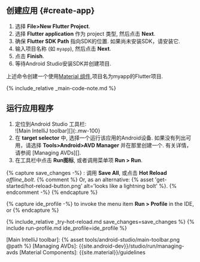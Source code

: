 <div class="tab-pane active" id="androidstudio" role="tabpanel" aria-labelledby="androidstudio-tab" markdown="1">

## 创建应用  {#create-app}

 1. 选择 **File>New Flutter Project**.
 1. 选择 **Flutter application** 作为 project 类型, 然后点击 **Next**.
 1. 确保 **Flutter SDK Path** 指向SDK的位置. 如果尚未安装SDK，请安装它.
 1. 输入项目名称 (如 `myapp`), 然后点击 **Next**.
 1. 点击 **Finish**.
 1. 等待Android Studio安装SDK并创建项目.

上述命令创建一个使用[Material 组件](https://material.io/design/),项目名为myapp的Flutter项目.

{% include_relative _main-code-note.md  %}

## 运行应用程序

 1. 定位到Android Studio 工具栏:<br>
    ![Main IntelliJ toolbar][]{:.mw-100}
 1. 在 **target selector** 中, 选择一个运行该应用的Android设备.
    如果没有列出可用，请选择 **Tools>Android>AVD Manager** 并在那里创建一个. 有关详情，请参阅 [Managing AVDs][].
 1. 在工具栏中点击 **Run图标**, 或者调用菜单项 **Run > Run**.

{% capture save_changes -%}
  : 调用 **Save All**, 或点击 **Hot Reload**
  <i class="material-icons align-bottom">offline_bolt</i>.
  {% comment %} Or, as an alternative:
    {% asset 'get-started/hot-reload-button.png' alt='looks like a lightning bolt' %}.
  {% endcomment -%}
{% endcapture %}

{% capture ide_profile -%}
  to invoke the menu item **Run > Profile** in the IDE, or
{% endcapture %}

{% include_relative _try-hot-reload.md save_changes=save_changes %}
{% include run-profile.md ide_profile=ide_profile %}

[Main IntelliJ toolbar]: {% asset tools/android-studio/main-toolbar.png @path %}
[Managing AVDs]: {{site.android-dev}}/studio/run/managing-avds
[Material Components]: {{site.material}}/guidelines
</div>
